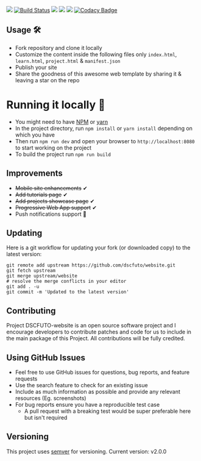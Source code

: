 
![](https://img.shields.io/badge/Built%20by-DSC%20FUTO-brightgreen.svg)
[![Build Status](https://travis-ci.org/kelvinkamau/Vibranium.svg?branch=master)](https://travis-ci.org/kelvinkamau/Vibranium)
![](https://img.shields.io/github/forks/dscfuto/website.svg?style=social)
![](https://img.shields.io/github/issues/kelvinkamau/Vibranium.svg)
![](https://img.shields.io/maintenance/yes/2019.svg)
[![Codacy Badge](https://api.codacy.com/project/badge/Grade/9ec27af46e31459f9c11a4c1f5ff6f71)](https://www.codacy.com/app/kamaucodes/Vibranium?utm_source=github.com&amp;utm_medium=referral&amp;utm_content=kelvinkamau/Vibranium&amp;utm_campaign=Badge_Grade)



## Usage 🛠
* Fork repository and clone it locally
* Customize the content inside the following files only ```index.html```, ```learn.html```, ```project.html``` & ```manifest.json```
* Publish your site
* Share the goodness of this awesome web template by sharing it & leaving a star on the repo

# Running it locally 🔩
* You might need to have [NPM](https://nodejs.org/en/download/) or [yarn](https://yarnpkg.com/en/docs/install)
* In the project directory, run `npm install` or `yarn install` depending on which you have
* Then run `npm run dev` and open your browser to `http://localhost:8080` to start working on the project
* To build the project run `npm run build`

## Improvements

* <s>Mobile site enhancements</s> ✔
* <s>Add tutorials page</s> ✔
* <s>Add projects showcase page</s> ✔
* <s>Progressive Web App support</s> ✔
* Push notifications support 📢

## Updating
Here is a git workflow for updating your fork (or downloaded copy) to the latest version:
```git
git remote add upstream https://github.com/dscfuto/website.git
git fetch upstream
git merge upstream/website
# resolve the merge conflicts in your editor
git add . -u
git commit -m 'Updated to the latest version'
```

## Contributing
Project DSCFUTO-website is an open source software project and I encourage developers to contribute patches and code for us to include in the main package of this Project. All contributions will be fully credited.

## Using GitHub Issues
* Feel free to use GitHub issues for questions, bug reports, and feature requests
* Use the search feature to check for an existing issue
* Include as much information as possible and provide any relevant resources (Eg. screenshots)
* For bug reports ensure you have a reproducible test case
    * A pull request with a breaking test would be super preferable here but isn't required

## Versioning
This project uses [semver](https://semver.org) for versioning. Current version: v2.0.0
